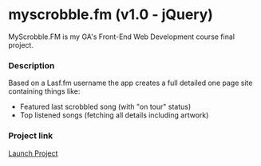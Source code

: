 # myscrobble.fm (v1.0 - jQuery) #
MyScrobble.FM is my GA's Front-End Web Development course final project.

### Description ###
Based on a Lasf.fm username the app creates a full detailed one page site containing things like:

* Featured last scrobbled song (with "on tour" status)
* Top listened songs (fetching all details including artwork)

### Project link ###
[Launch Project]

[Launch Project]: https://lucasbittar.github.io/myscrobble "MyScrobble.fm"
